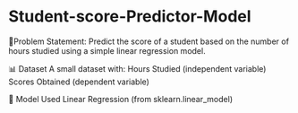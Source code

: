 # Student-score-Predictor-Model

📌Problem Statement:
Predict the score of a student based on the number of hours studied using a simple linear regression model.

📊 Dataset
A small dataset with:
Hours Studied (independent variable)
Scores Obtained (dependent variable)

🧠 Model Used
Linear Regression (from sklearn.linear_model)

